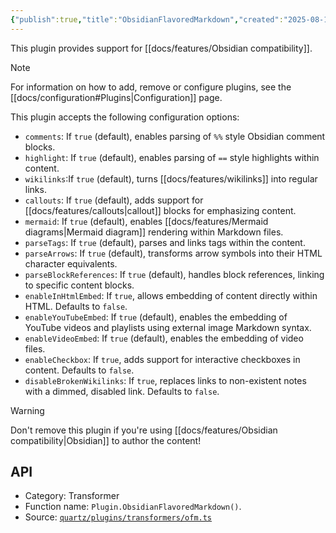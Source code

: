 ```yaml
---
{"publish":true,"title":"ObsidianFlavoredMarkdown","created":"2025-08-14T17:29:12.204+02:00","modified":"2025-08-14T17:29:12.204+02:00","tags":["plugin/transformer"],"cssclasses":""}
---
```



This plugin provides support for [[docs/features/Obsidian compatibility]].

> [!note]
> For information on how to add, remove or configure plugins, see the [[docs/configuration#Plugins\|Configuration]] page.

This plugin accepts the following configuration options:

- `comments`: If `true` (default), enables parsing of `%%` style Obsidian comment blocks.
- `highlight`: If `true` (default), enables parsing of `==` style highlights within content.
- `wikilinks`:If `true` (default), turns [[docs/features/wikilinks]] into regular links.
- `callouts`: If `true` (default), adds support for [[docs/features/callouts\|callout]] blocks for emphasizing content.
- `mermaid`: If `true` (default), enables [[docs/features/Mermaid diagrams\|Mermaid diagram]] rendering within Markdown files.
- `parseTags`: If `true` (default), parses and links tags within the content.
- `parseArrows`: If `true` (default), transforms arrow symbols into their HTML character equivalents.
- `parseBlockReferences`: If `true` (default), handles block references, linking to specific content blocks.
- `enableInHtmlEmbed`: If `true`, allows embedding of content directly within HTML. Defaults to `false`.
- `enableYouTubeEmbed`: If `true` (default), enables the embedding of YouTube videos and playlists using external image Markdown syntax.
- `enableVideoEmbed`: If `true` (default), enables the embedding of video files.
- `enableCheckbox`: If `true`, adds support for interactive checkboxes in content. Defaults to `false`.
- `disableBrokenWikilinks`: If `true`, replaces links to non-existent notes with a dimmed, disabled link. Defaults to `false`.

> [!warning]
> Don't remove this plugin if you're using [[docs/features/Obsidian compatibility\|Obsidian]] to author the content!

## API

- Category: Transformer
- Function name: `Plugin.ObsidianFlavoredMarkdown()`.
- Source: [`quartz/plugins/transformers/ofm.ts`](https://github.com/jackyzha0/quartz/blob/v4/quartz/plugins/transformers/ofm.ts)
